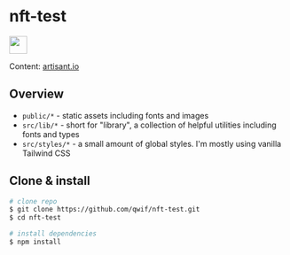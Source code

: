 # nft-test

<a aria-label="Powered by Vercel" href="https://nft-test-qwif.vercel.app/" title="Powered by Vercel">
    <img src="https://www.datocms-assets.com/31049/1618983297-powered-by-vercel.svg" height="32">
</a>

Content: [artisant.io](https://artisant.io/)

## Overview

- `public/*` - static assets including fonts and images
- `src/lib/*` - short for "library", a collection of helpful utilities including fonts and types
- `src/styles/*` - a small amount of global styles. I'm mostly using vanilla Tailwind CSS

## Clone & install

```bash
# clone repo
$ git clone https://github.com/qwif/nft-test.git
$ cd nft-test

# install dependencies
$ npm install
```
